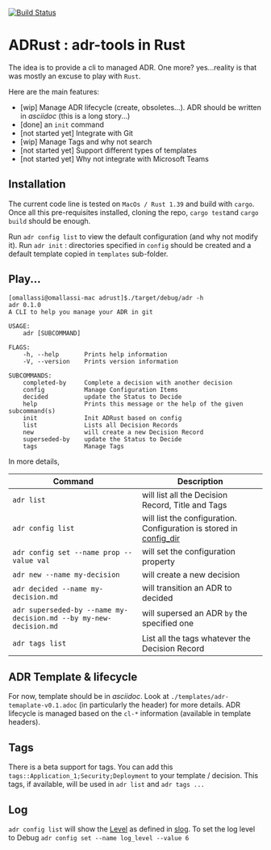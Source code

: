 [![Build Status](https://travis-ci.org/omallassi/adrust.svg?branch=master)](https://travis-ci.org/omallassi/adrust)

# ADRust : adr-tools in Rust

The idea is to provide a cli to managed ADR. One more? yes...reality is that was mostly an excuse to play with `Rust`. 

Here are the main features: 
* [wip] Manage ADR lifecycle (create, obsoletes...). ADR should be written in _asciidoc_ (this is a long story...) 
* [done] an `init` command
* [not started yet] Integrate with Git
* [wip] Manage Tags and why not search
* [not started yet] Support different types of templates
* [not started yet] Why not integrate with Microsoft Teams

## Installation 
The current code line is tested on `MacOs / Rust 1.39` and build with `cargo`. Once all this pre-requisites installed, cloning the repo, `cargo test`and `cargo build` should be enough. 

Run `adr config list` to view the default configuration (and why not modify it). Run `adr init` : directories specified in `config` should be created and a default template copied in `templates` sub-folder. 


## Play...

```
[omallassi@omallassi-mac adrust]$./target/debug/adr -h
adr 0.1.0
A CLI to help you manage your ADR in git

USAGE:
    adr [SUBCOMMAND]

FLAGS:
    -h, --help       Prints help information
    -V, --version    Prints version information

SUBCOMMANDS:
    completed-by     Complete a decision with another decision
    config           Manage Configuration Items
    decided          update the Status to Decide
    help             Prints this message or the help of the given subcommand(s)
    init             Init ADRust based on config
    list             Lists all Decision Records
    new              will create a new Decision Record
    superseded-by    update the Status to Decide
    tags             Manage Tags
```

In more details, 

| Command        | Description           |
| ------------- | ------------- |
| `adr list`      | will list all the Decision Record, Title and Tags |
| `adr config list`     | will list the configuration. Configuration is stored in [config_dir](https://docs.rs/directories/2.0.2/directories/struct.ProjectDirs.html#method.config_dir) |
| `adr config set --name prop --value val`      | will set the configuration property |
| `adr new --name my-decision`      | will create a new decision  |
| `adr decided --name my-decision.md`      | will transition an ADR to decided |
| `adr superseded-by --name my-decision.md --by my-new-decision.md`      | will supersed an ADR `by` the specified one |
| `adr tags list`      | List all the tags whatever the Decision Record |

## ADR Template & lifecycle

For now, template should be in _asciidoc_. Look at `./templates/adr-temaplate-v0.1.adoc` (in particularly the header) for more details. ADR lifecycle is managed based on the `cl-*` information (available in template headers).

## Tags
There is a beta support for tags. You can add this `tags::Application_1;Security;Deployment` to your template / decision.
This tags, if available, will be used in `adr list` and `adr tags ...`

## Log 
`adr config list` will show the [Level](https://docs.rs/slog/2.5.2/slog/enum.Level.html#method.as_usize) as defined in [slog](https://docs.rs/slog/2.5.2/slog/). 
To set the log level to Debug `adr config set --name log_level --value 6`
